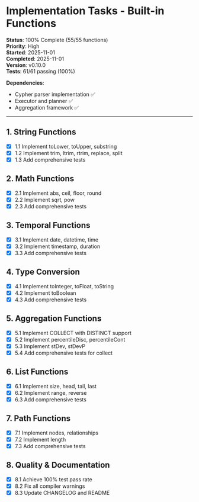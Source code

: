 # Implementation Tasks - Built-in Functions

**Status**: 100% Complete (55/55 functions)  
**Priority**: High  
**Started**: 2025-11-01  
**Completed**: 2025-11-01  
**Version**: v0.10.0  
**Tests**: 61/61 passing (100%)

**Dependencies**: 
- Cypher parser implementation ✅
- Executor and planner ✅
- Aggregation framework ✅

---

## 1. String Functions
- [x] 1.1 Implement toLower, toUpper, substring
- [x] 1.2 Implement trim, ltrim, rtrim, replace, split
- [x] 1.3 Add comprehensive tests

## 2. Math Functions
- [x] 2.1 Implement abs, ceil, floor, round
- [x] 2.2 Implement sqrt, pow
- [x] 2.3 Add comprehensive tests

## 3. Temporal Functions
- [x] 3.1 Implement date, datetime, time
- [x] 3.2 Implement timestamp, duration
- [x] 3.3 Add comprehensive tests

## 4. Type Conversion
- [x] 4.1 Implement toInteger, toFloat, toString
- [x] 4.2 Implement toBoolean
- [x] 4.3 Add comprehensive tests

## 5. Aggregation Functions
- [x] 5.1 Implement COLLECT with DISTINCT support
- [x] 5.2 Implement percentileDisc, percentileCont
- [x] 5.3 Implement stDev, stDevP
- [x] 5.4 Add comprehensive tests for collect

## 6. List Functions
- [x] 6.1 Implement size, head, tail, last
- [x] 6.2 Implement range, reverse
- [x] 6.3 Add comprehensive tests

## 7. Path Functions
- [x] 7.1 Implement nodes, relationships
- [x] 7.2 Implement length
- [x] 7.3 Add comprehensive tests

## 8. Quality & Documentation
- [x] 8.1 Achieve 100% test pass rate
- [x] 8.2 Fix all compiler warnings
- [x] 8.3 Update CHANGELOG and README
